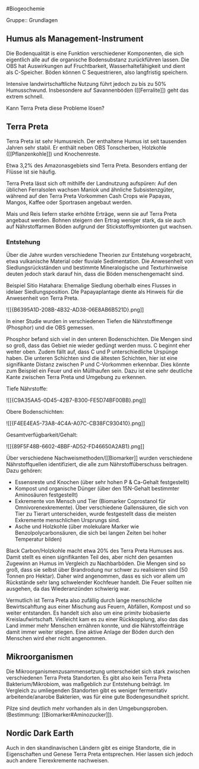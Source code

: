 #Biogeochemie 

Gruppe:: Grundlagen

## Humus als Management-Instrument

Die Bodenqualität is eine Funktion verschiedener Komponenten, die sich eigentlich alle auf die organische Bodensubstanz zurückführen lassen. Die OBS hat Auswirkungen auf Fruchtbarkeit, Wasserhaltefähigkeit und dient als C-Speicher. Böden können C Sequestrieren, also langfristig speichern.

Intensive landwirtschaftliche Nutzung führt jedoch zu bis zu 50% Humusschwund. Insbesondere auf Savannenböden ([[Ferralite]]) geht das extrem schnell.

Kann Terra Preta diese Probleme lösen?

## Terra Preta

Terra Preta ist sehr Humusreich. Der enthaltene Humus ist seit tausenden Jahren sehr stabil. Er enthält neben OBS Tonscherben, Holzkohle ([[Pflanzenkohle]]) und Knochenreste.

Etwa 3,2% des Amazonasgebiets sind Terra Preta. Besonders entlang der Flüsse ist sie häufig.

Terra Preta lässt sich oft mithilfe der Landnutzung aufspüren: Auf den üblichen Ferralsolen wachsen Maniok und ähnliche Subsistenzgüter, während auf den Terra Preta Vorkommen Cash Crops wie Papayas, Mangos, Kaffee oder Sportrasen angebaut werden.

Mais und Reis liefern starke erhöhte Erträge, wenn sie auf Terra Preta angebaut werden. Bohnen steigern den Ertrag weniger stark, da sie auch auf Nährstoffarmen Böden aufgrund der Stickstoffsymbionten gut wachsen.

### Entstehung

Über die Jahre wurden verschiedene Theorien zur Entstehung vorgebracht, etwa vulkanische Material oder fluviale Sedimentation. Die Anwesenheit von Siedlungsrückständen und bestimmte Mineralogische und Texturhinweise deuten jedoch stark darauf hin, dass die Böden menschengemacht sind.

Beispiel Sitio Hatahara: Ehemalige Siedlung oberhalb eines Flusses in idelaer Siedlungsposition. DIe Papayaplantage diente als Hinweis für die Anwesenheit von Terra Preta.

![[{B6395A1D-208B-4B32-AD38-06E8AB6B521D}.png]]

In einer Studie wurden in verschiedenen Tiefen die Nährstoffmenge (Phosphor) und die OBS gemessen.

Phosphor befand sich viel in den unteren Bodenschichten. Die Mengen sind so groß, dass das Gebiet nie wieder gedüngt werden muss. C beginnt eher weiter oben. Zudem fällt auf, dass C und P unterschiedliche Urspünge haben. Die unteren Schichten sind die ältesten Schichten, hier ist eine signifikante Distanz zwischen P und C-Vorkommen erkennbar. Dies könnte zum Beispiel ein Feuer und ein Müllhaufen sein. 
Dazu ist eine sehr deutliche Kante zwischen Terra Preta und Umgebung zu erkennen.

Tiefe Nährstoffe:

![[{C9A35AA5-0D45-42B7-B300-FE5D74BF00BB}.png]]

Obere Bodenschichten:

![[{F4EE4EA5-73A8-4C4A-A07C-CB38FC930410}.png]]

Gesamtverfügbarkeit/Gehalt:

![[{89F5F48B-6602-4BBF-AD52-FD46650A2AB1}.png]]

Über verschiedene Nachweismethoden/[[Biomarker]] wurden verschiedene Nährstoffquellen identifiziert, die alle zum Nährstoffüberschuss beitragen.
Dazu gehören:
- Essensreste und Knochen (über sehr hohen P & Ca-Gehalt festgestellt)
- Kompost und organische Dünger (über den 15N-Gehalt bestimmter Aminosäuren festgestellt)
- Exkremente von Mensch und Tier (Biomarker Coprostanol für Omnivorenexkremente). Über verschiedene Gallensäuren, die sich von Tier zu Tierart unterscheiden, wurde festgestellt dass die meisten Exkremente menschlichen Ursprungs sind.
- Asche und Holzkohle (über molekulare Marker wie Benzolpolycarbonsäuren, die sich bei langen Zeiten bei hoher Temperatur bilden)

Black Carbon/Holzkohle macht etwa 20% des Terra Preta Humuses aus. Damit stellt es einen signifikanten Teil des, aber nicht den gesamten Zugewinn an Humus im Vergleich zu Nachbarböden. Die Mengen sind so groß, dass sie selbst über Brandrodung nur schwer zu realisieren sind (50 Tonnen pro Hektar). Daher wird angenommen, dass es sich vor allem um Rückstände sehr lang schwelender Kochfeuer handelt. Die Feuer sollten nie ausgehen, da das Wiederanzünden schwierig war.

Vermutlich ist Terra Preta also zufällig durch lange menschliche Bewirtscahftung aus einer Mischung aus Feuern, Abfällen, Kompost und so weiter entstanden. Es handelt sich also um eine primitv biobasierte Kreislaufwirtschaft. Vielleicht kam es zu einer Rückkopplung, also das das Land immer mehr Menschen ernähren konnte, und die Nährstoffeinträge damit immer weiter stiegen. Eine aktive Anlage der Böden durch den Menschen wird eher nicht angenommen.  

## Mikroorganismen

Die Mikroorganismenzusammensetzung unterscheidet sich stark zwischen verschiedenen Terra Preta Standorten. Es gibt also kein Terra Preta Bakterium/Mikrobiom, was maßgeblich zur Entstehung beiträgt. Im Vergleich zu umliegenden Standorten gibt es weniger fermentativ arbeitende/anarobe Bakterien, was für eine gute Bodengesundheit spricht.

Pilze sind deutlich mehr vorhanden als in den Umgebungsproben. (Bestimmung: [[Biomarker#Aminozucker]]).

## Nordic Dark Earth

Auch in den skandinavischen Ländern gibt es einige Standorte, die in Eigenschaften und Genese Terra Preta entsprechen. Hier lassen sich jedoch auch andere Tierexkremente nachweisen.